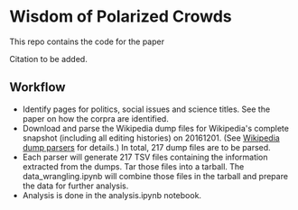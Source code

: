 # Wisdom of Polarized Crowds

This repo contains the code for the paper 

Citation to be added.

## Workflow
* Identify pages for politics, social issues and science titles. See the paper on how the corpra are identified.
* Download and parse the Wikipedia dump files for Wikipedia's complete snapshot (including all editing histories) on 20161201. (See [Wikipedia dump parsers](https://github.com/bill10/wiki_dump_parsers) for details.) In total, 217 dump files are to be parsed.
* Each parser will generate 217 TSV files containing the information extracted from the dumps. Tar those files into a tarball. The data_wrangling.ipynb will combine those files in the tarball and prepare the data for further analysis.
* Analysis is done in the analysis.ipynb notebook. 
